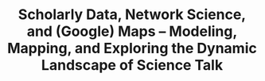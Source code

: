 ---
dateStart: 2007-01-31
dateEnd: 2007-01-31
title: "Scholarly Data, Network Science, and (Google) Maps – Modeling, Mapping, and Exploring the Dynamic Landscape of Science Talk"
venue: "Google"
organizer:
credit:
city: Mountain View
state: CA
country: USA
pdfLink:
venueImages:
---